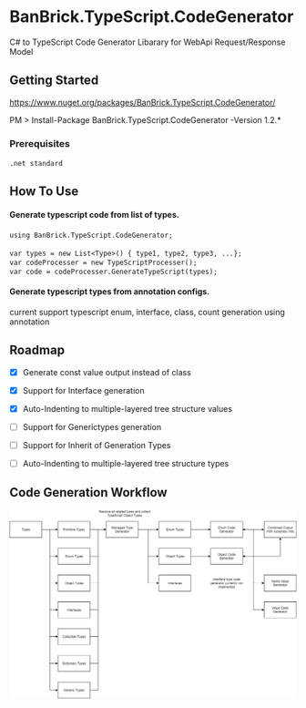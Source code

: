 # BanBrick.TypeScript.CodeGenerator
C# to TypeScript Code Generator Libarary for WebApi Request/Response Model

## Getting Started

https://www.nuget.org/packages/BanBrick.TypeScript.CodeGenerator/

PM > Install-Package BanBrick.TypeScript.CodeGenerator -Version 1.2.*


### Prerequisites

```
.net standard
```


## How To Use

#### Generate typescript code from list of types.

```
using BanBrick.TypeScript.CodeGenerator;

var types = new List<Type>() { type1, type2, type3, ...};
var codeProcesser = new TypeScriptProcesser();
var code = codeProcesser.GenerateTypeScript(types);
```

#### Generate typescript types from annotation configs.

current support typescript enum, interface, class, count generation using annotation


## Roadmap

- [x] Generate const value output instead of class
- [x] Support for Interface generation
- [x] Auto-Indenting to multiple-layered tree structure values
- [ ] Support for Generictypes generation
- [ ] Support for Inherit of Generation Types
- [ ] Auto-Indenting to multiple-layered tree structure types



## Code Generation Workflow
![alt text](/Code%20Generation%20Work%20Flow.png)
